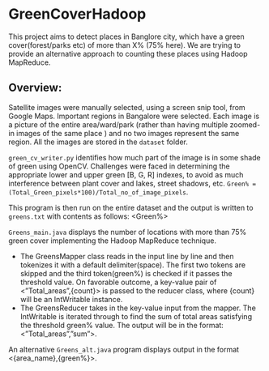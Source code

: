 # GreenCoverHadoop

This project aims to detect places in Banglore city, which have a green cover(forest/parks etc) of more than X% (75% here). We are trying to provide an alternative approach to counting these places using Hadoop MapReduce.

## Overview:

Satellite images were manually selected, using a screen snip tool, from Google Maps. Important regions in Bangalore were selected. Each image is a picture of the entire area/ward/park (rather than having multiple zoomed-in images of the same place ) and no two images represent the same region. All the images are stored in the `dataset` folder.

`green_cv_writer.py`  identifies how much part of the image is in some shade of green using OpenCV. Challenges were faced in determining the appropriate lower and upper green [B, G, R] indexes, to avoid as much interference between plant cover and lakes, street shadows, etc. `Green% = (Total_Green_pixels*100)/Total_no_of_image_pixels`.

This program is then run on the entire dataset and the output is written to `greens.txt` with contents as follows: <filename> <location> <Green%>

`Greens_main.java` displays the number of locations with more than 75% green cover implementing the Hadoop MapReduce technique.
- The GreensMapper class reads in the input line by line and then tokenizes it with a default delimiter(space). The first two tokens are skipped and the third token(green%) is checked if it passes the threshold value. On favorable outcome, a key-value pair of <”Total_areas”,{count}> is passed to the reducer class, where {count} will be an IntWritable instance.
- The GreensReducer takes in the key-value input from the mapper. The IntWritable is iterated through to find the sum of total areas satisfying the threshold green% value. The output will be in the format:  <”Total_areas”,”sum”>.

An alternative `Greens_alt.java` program displays output in the format <{area_name},{green%}>.